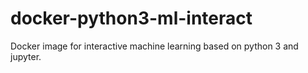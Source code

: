 # docker-python3-ml-interact
Docker image for interactive machine learning based on python 3 and jupyter.
